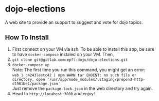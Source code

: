 # dojo-elections

A web site to provide an support to suggest and vote for dojo topics.


## How To **Install**
  1. First connect on your VM via ssh.
To be able to install this app, be sure to have `docker-compose` instaled on your VM. Then,
  1. `git clone git@gitlab.com:epfl-dojo/dojo-elections.git`
  2. `docker-compose up`  
     Note: The first time you run this command, you might get an error:  
     `web_1_c4243leetc42 | npm WARN tar ENOENT: no such file or directory, open '/usr/app/node_modules/.staging/prepend-http-d1961be1/package.json'`  
     Just remove the `package-lock.json` in the web directory and try again.
  3. Head to `http://locahost:3000` and enjoy!